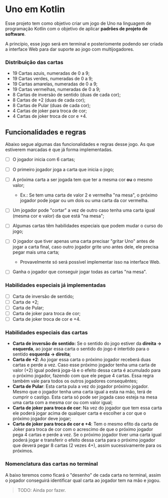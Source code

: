 # Uno em Kotlin

Esse projeto tem como objetivo criar um jogo de Uno na linguagem de programação Kotlin
com o objetivo de aplicar **padrões de projeto de software**.

A princípio, esse jogo será em terminal e posteriomente podendo ser criada a interface Web
para dar suporte ao jogo com multijogadores.

### Distribuição das cartas

- 19 Cartas azuis, numeradas de 0 a 9;
- 19 Cartas verdes, numeradas de 0 a 9;
- 19 Cartas amarelas, numeradas de 0 a 9;
- 19 Cartas vermelhas, numeradas de 0 a 9;
- 8 Cartas de inversão de sentido (duas de cada cor);
- 8 Cartas de +2 (duas de cada cor);
- 8 Cartas de Pular (duas de cada cor);
- 4 Cartas de joker para troca de cor;
- 4 Cartas de joker troca de cor e +4.

## Funcionalidades e regras
Abaixo segue algumas das funcionalidades e regras desse jogo. As que estiverem marcadas é que já forma implementadas.

- [ ] O jogador inicia com 6 cartas;
- [ ] O primeiro jogador joga a carta que inicia o jogo;
- [ ] A próxima carta a ser jogada tem que ter a mesma cor **ou** o mesmo valor;
  
  - Ex.: Se tem uma carta de valor 2 e vermelha "na mesa", o próximo jogador pode jogar ou um dois ou uma carta da cor vermelha.
- [ ] Um jogador pode "cortar" a vez de outro caso tenha uma carta igual (mesma cor e valor) da que está "na mesa";
- [ ] Algumas cartas têm habilidades especiais que podem mudar o curso do jogo;
- [ ] O jogador que tiver apenas uma carta precisar "gritar Uno" antes de jogar a carta final, caso outro jogador grite uno antes dele, ele precisa pegar mais uma carta;

  - Provavelmente só será possível implementar isso na interface Web.
- [ ] Ganha o jogador que conseguir jogar todas as cartas "na mesa".

### Habilidades especiais já implementadas

- [ ] Carta de inversão de sentido;
- [ ] Carta de +2;
- [ ] Carta de Pular;
- [ ] Carta de joker para troca de cor;
- [ ] Carta de joker troca de cor e +4.

### Habilidades especiais das cartas

- **Carta de inversão de sentido:** Se o sentido do jogo estiver da **direita -> esquerda**,
ao jogar essa carta o sentido do jogo é intertido para o sentido **esquerda -> direita**;
- **Carta de +2**: Ao jogar essa carta o próximo jogador receberá duas cartas e perde a vez.
Caso esse próximo jogador tenha uma carta de valor (+2) igual poderá joga-lá e o efeito dessa carta é acumulado para o próximo jogador,
fazendo com que ele pegue 4 cartas. Essa regra também vale para todos os outros jogadores consequêntes;
- **Carta de Pular**: Esta carta pula a vez do jogador próximo jogador. Mesmo que o jogador tenha uma carta igual a esta na mão,
terá de cumprir o castigo. Esta carta só pode ser jogada caso esteja na mesa uma carta com a mesma cor ou com valor igual;
- **Carta de joker para troca de cor**: Na vez do jogador que tem essa carta ele poderá jogar acima de qualquer carta
e escolher a cor que o próximo jogador deve jogar;
- **Carta de joker para troca de cor e +4**: Tem o mesmo efito da carta de Joker para troca de cor com o acrescimo de que
o próximo jogador pega 4 cartas e perde a vez. Se o próximo jogador tiver uma carta igual poderá jogar e transferir o
efeito dessa carta para o próximo jogador que deverá pegar 8 cartas (2 vezes 4+), assim sucessivamente para os próximos.

### Nomenclatura das cartas no terminal

A baixo teremos como ficará o "desenho" de cada carta no terminal, assim o jogador conseguirá identificar qual carta ao 
jogador tem na mão e jogou.

> TODO: Ainda por fazer.